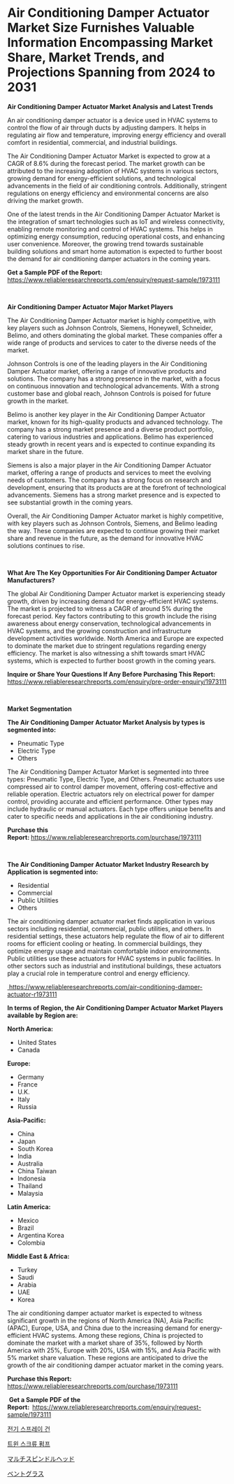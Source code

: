 <p><h1>Air Conditioning Damper Actuator Market Size Furnishes Valuable Information Encompassing Market Share, Market Trends, and Projections Spanning from 2024 to 2031</h1></p><p><strong>Air Conditioning Damper Actuator Market Analysis and Latest Trends</strong></p>
<p><p>An air conditioning damper actuator is a device used in HVAC systems to control the flow of air through ducts by adjusting dampers. It helps in regulating air flow and temperature, improving energy efficiency and overall comfort in residential, commercial, and industrial buildings.</p><p>The Air Conditioning Damper Actuator Market is expected to grow at a CAGR of 8.6% during the forecast period. The market growth can be attributed to the increasing adoption of HVAC systems in various sectors, growing demand for energy-efficient solutions, and technological advancements in the field of air conditioning controls. Additionally, stringent regulations on energy efficiency and environmental concerns are also driving the market growth.</p><p>One of the latest trends in the Air Conditioning Damper Actuator Market is the integration of smart technologies such as IoT and wireless connectivity, enabling remote monitoring and control of HVAC systems. This helps in optimizing energy consumption, reducing operational costs, and enhancing user convenience. Moreover, the growing trend towards sustainable building solutions and smart home automation is expected to further boost the demand for air conditioning damper actuators in the coming years.</p></p>
<p><strong>Get a Sample PDF of the Report:&nbsp;</strong> <a href="https://www.reliableresearchreports.com/enquiry/request-sample/1973111">https://www.reliableresearchreports.com/enquiry/request-sample/1973111</a></p>
<p>&nbsp;</p>
<p><strong>Air Conditioning Damper Actuator Major Market Players</strong></p>
<p><p>The Air Conditioning Damper Actuator market is highly competitive, with key players such as Johnson Controls, Siemens, Honeywell, Schneider, Belimo, and others dominating the global market. These companies offer a wide range of products and services to cater to the diverse needs of the market.</p><p>Johnson Controls is one of the leading players in the Air Conditioning Damper Actuator market, offering a range of innovative products and solutions. The company has a strong presence in the market, with a focus on continuous innovation and technological advancements. With a strong customer base and global reach, Johnson Controls is poised for future growth in the market.</p><p>Belimo is another key player in the Air Conditioning Damper Actuator market, known for its high-quality products and advanced technology. The company has a strong market presence and a diverse product portfolio, catering to various industries and applications. Belimo has experienced steady growth in recent years and is expected to continue expanding its market share in the future.</p><p>Siemens is also a major player in the Air Conditioning Damper Actuator market, offering a range of products and services to meet the evolving needs of customers. The company has a strong focus on research and development, ensuring that its products are at the forefront of technological advancements. Siemens has a strong market presence and is expected to see substantial growth in the coming years.</p><p>Overall, the Air Conditioning Damper Actuator market is highly competitive, with key players such as Johnson Controls, Siemens, and Belimo leading the way. These companies are expected to continue growing their market share and revenue in the future, as the demand for innovative HVAC solutions continues to rise.</p></p>
<p>&nbsp;</p>
<p><strong>What Are The Key Opportunities For Air Conditioning Damper Actuator Manufacturers?</strong></p>
<p><p>The global Air Conditioning Damper Actuator market is experiencing steady growth, driven by increasing demand for energy-efficient HVAC systems. The market is projected to witness a CAGR of around 5% during the forecast period. Key factors contributing to this growth include the rising awareness about energy conservation, technological advancements in HVAC systems, and the growing construction and infrastructure development activities worldwide. North America and Europe are expected to dominate the market due to stringent regulations regarding energy efficiency. The market is also witnessing a shift towards smart HVAC systems, which is expected to further boost growth in the coming years.</p></p>
<p><strong>Inquire or Share Your Questions If Any Before Purchasing This Report:</strong> <a href="https://www.reliableresearchreports.com/enquiry/pre-order-enquiry/1973111">https://www.reliableresearchreports.com/enquiry/pre-order-enquiry/1973111</a></p>
<p>&nbsp;</p>
<p><strong>Market Segmentation</strong></p>
<p><strong>The Air Conditioning Damper Actuator Market Analysis by types is segmented into:</strong></p>
<p><ul><li>Pneumatic Type</li><li>Electric Type</li><li>Others</li></ul></p>
<p><p>The Air Conditioning Damper Actuator Market is segmented into three types: Pneumatic Type, Electric Type, and Others. Pneumatic actuators use compressed air to control damper movement, offering cost-effective and reliable operation. Electric actuators rely on electrical power for damper control, providing accurate and efficient performance. Other types may include hydraulic or manual actuators. Each type offers unique benefits and cater to specific needs and applications in the air conditioning industry.</p></p>
<p><strong>Purchase this Report:&nbsp;</strong><a href="https://www.reliableresearchreports.com/purchase/1973111">https://www.reliableresearchreports.com/purchase/1973111</a></p>
<p>&nbsp;</p>
<p><strong>The Air Conditioning Damper Actuator Market Industry Research by Application is segmented into:</strong></p>
<p><ul><li>Residential</li><li>Commercial</li><li>Public Utilities</li><li>Others</li></ul></p>
<p><p>The air conditioning damper actuator market finds application in various sectors including residential, commercial, public utilities, and others. In residential settings, these actuators help regulate the flow of air to different rooms for efficient cooling or heating. In commercial buildings, they optimize energy usage and maintain comfortable indoor environments. Public utilities use these actuators for HVAC systems in public facilities. In other sectors such as industrial and institutional buildings, these actuators play a crucial role in temperature control and energy efficiency.</p></p>
<p><a href="https://www.reliableresearchreports.com/air-conditioning-damper-actuator-r1973111">&nbsp;https://www.reliableresearchreports.com/air-conditioning-damper-actuator-r1973111</a></p>
<p><strong>In terms of Region, the Air Conditioning Damper Actuator Market Players available by Region are:</strong></p>
<p>
    <p> <strong> North America: </strong>
        <ul>
            <li>United States</li>
            <li>Canada</li>
        </ul>
        </p> 
    <p> <strong> Europe: </strong>
        <ul>
            <li>Germany</li>
            <li>France</li>
            <li>U.K.</li>
            <li>Italy</li>
            <li>Russia</li>
        </ul>
        </p> 
    <p> <strong> Asia-Pacific: </strong>
        <ul>
            <li>China</li>
            <li>Japan</li>
            <li>South Korea</li>
            <li>India</li>
            <li>Australia</li>
            <li>China Taiwan</li>
            <li>Indonesia</li>
            <li>Thailand</li>
            <li>Malaysia</li>
        </ul>
        </p> 
    <p> <strong> Latin America: </strong>
        <ul>
            <li>Mexico</li>
            <li>Brazil</li>
            <li>Argentina Korea</li>
            <li>Colombia</li>
        </ul>
        </p> 
    <p> <strong> Middle East & Africa: </strong>
        <ul>
            <li>Turkey</li>
            <li>Saudi</li>
            <li>Arabia</li>
            <li>UAE</li>
            <li>Korea</li>
        </ul>
    </p>
    </p>
<p><p>The air conditioning damper actuator market is expected to witness significant growth in the regions of North America (NA), Asia Pacific (APAC), Europe, USA, and China due to the increasing demand for energy-efficient HVAC systems. Among these regions, China is projected to dominate the market with a market share of 35%, followed by North America with 25%, Europe with 20%, USA with 15%, and Asia Pacific with 5% market share valuation. These regions are anticipated to drive the growth of the air conditioning damper actuator market in the coming years.</p></p>
<p><strong>Purchase this Report: </strong><a href="https://www.reliableresearchreports.com/purchase/1973111">https://www.reliableresearchreports.com/purchase/1973111</a></p>
<p>&nbsp;<strong>Get a Sample PDF of the Report:&nbsp;&nbsp;</strong><a href="https://www.reliableresearchreports.com/enquiry/request-sample/1973111">https://www.reliableresearchreports.com/enquiry/request-sample/1973111</a></p>
<p><strong></strong></p>
<p><p><a href="https://medium.com/@sherlock567567/%EC%A0%84%EA%B8%B0-%EB%B6%84%EB%AC%B4-%EC%B4%9D-%EC%8B%9C%EC%9E%A5-%EA%B7%9C%EB%AA%A8%EB%8A%94-%EA%B8%80%EB%A1%9C%EB%B2%8C-%EC%82%B0%EC%97%85%EC%97%90%EC%84%9C-%EC%B5%9C%EA%B3%A0%EC%9D%98-%EB%A7%88%EC%BC%80%ED%8C%85-%EC%B1%84%EB%84%90%EC%9D%84-%EB%82%98%ED%83%80%EB%83%85%EB%8B%88%EB%8B%A4-6cf158097b94">전기 스프레이 건</a></p><p><a href="https://medium.com/@leonidasalazar756/%ED%8A%B8%EC%9C%88-%EC%8A%A4%ED%81%AC%EB%A5%98-%ED%8E%8C%ED%94%84-%EC%8B%9C%EC%9E%A5-%EA%B7%9C%EB%AA%A8%EB%8A%94-%EA%B8%80%EB%A1%9C%EB%B2%8C-%EC%82%B0%EC%97%85%EC%97%90%EC%84%9C-%EC%B5%9C%EC%A0%81%EC%9D%98-%EB%A7%88%EC%BC%80%ED%8C%85-%EC%B1%84%EB%84%90%EC%9D%84-%EB%B3%B4%EC%97%AC%EC%A4%8D%EB%8B%88%EB%8B%A4-a856f8b6d8ba">트윈 스크류 펌프</a></p><p><a href="https://medium.com/@carllane655/%E8%A4%87%E6%95%B0%E3%81%AE%E3%82%B9%E3%83%94%E3%83%B3%E3%83%89%E3%83%AB%E3%83%98%E3%83%83%E3%83%89%E5%B8%82%E5%A0%B4%E3%81%AE%E3%83%88%E3%83%AC%E3%83%B3%E3%83%89%E3%81%A8%E5%B8%82%E5%A0%B4%E5%88%86%E6%9E%90%E3%81%AF-2024%E5%B9%B4%E3%81%8B%E3%82%892031%E5%B9%B4%E3%81%AE%E6%9C%9F%E9%96%93%E3%81%AB%E4%BA%88%E6%B8%AC%E3%81%95%E3%82%8C%E3%81%A6%E3%81%84%E3%81%BE%E3%81%99-18d0f4271cc8">マルチスピンドルヘッド</a></p><p><a href="https://medium.com/@charityrice70/%E6%9B%B2%E3%81%92%E3%82%AC%E3%83%A9%E3%82%B9%E5%B8%82%E5%A0%B4%E3%81%AE%E8%A6%8B%E9%80%9A%E3%81%97-%E5%B8%82%E5%A0%B4%E5%8B%95%E5%90%91-%E6%88%90%E9%95%B7-2024%E5%B9%B4%E3%81%8B%E3%82%892031%E5%B9%B4%E3%81%BE%E3%81%A7%E3%81%AE%E4%BA%88%E6%B8%AC-5b218cf83796">ベントグラス</a></p></p>